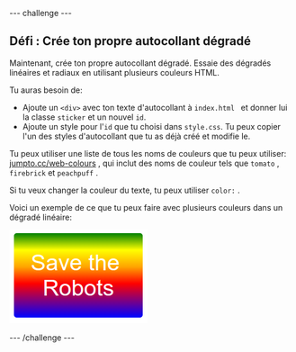 \--- challenge \---

## Défi : Crée ton propre autocollant dégradé

Maintenant, crée ton propre autocollant dégradé. Essaie des dégradés linéaires et radiaux en utilisant plusieurs couleurs HTML.

Tu auras besoin de:

+ Ajoute un `<div>` avec ton texte d'autocollant à `index.html ` et donner lui la classe `sticker` et un nouvel `id`.
+ Ajoute un style pour l'`id` que tu choisi dans `style.css`. Tu peux copier l'un des styles d'autocollant que tu as déjà créé et modifie le. 

Tu peux utiliser une liste de tous les noms de couleurs que tu peux utiliser: [jumpto.cc/web-colours](http://jumpto.cc/web-colours) , qui inclut des noms de couleur tels que `tomato` , `firebrick` et `peachpuff` .

Si tu veux changer la couleur du texte, tu peux utiliser `color:` .

Voici un exemple de ce que tu peux faire avec plusieurs couleurs dans un dégradé linéaire:

![capture d'écran](images/stickers-save-robots.png)

\--- /challenge \---